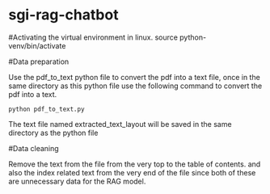 # sgi-rag-chatbot

#Activating the virtual environment in linux.
    source python-venv/bin/activate

#Data preparation

Use the pdf_to_text python file to convert the pdf into a text file, once in the same directory as this python file use the following command 
to convert the pdf into a text.

    python pdf_to_text.py

The text file named extracted_text_layout will be saved in the same directory as the python file


#Data cleaning

Remove the text from the file from the very top to the table of contents.
and also the index related text from the very end of the file since both of these are unnecessary data for the RAG model.
